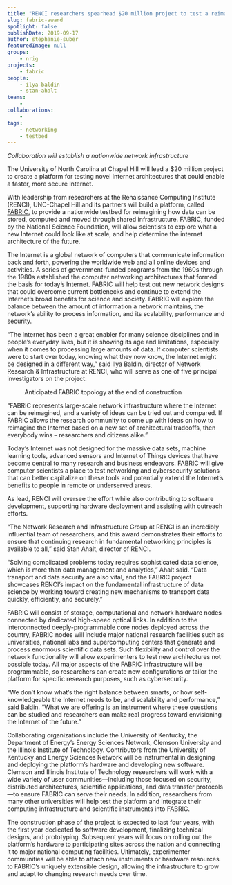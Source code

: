 ```yaml
---
title: "RENCI researchers spearhead $20 million project to test a reimagined Internet"
slug: fabric-award
spotlight: false
publishDate: 2019-09-17
author: stephanie-suber
featuredImage: null
groups:
    - nrig
projects:
    - fabric
people:
    - ilya-baldin
    - stan-ahalt 
teams: 
    - 
collaborations:
    - 
tags:
    - networking
    - testbed
---
```

<!-- wp:paragraph {"align":"center"} -->
<p class="has-text-align-center"><em>Collaboration will establish a nationwide network infrastructure</em></p>
<!-- /wp:paragraph -->

<!-- wp:paragraph -->
<p>The University of
North Carolina at Chapel Hill will lead a $20
million project to create a platform for testing novel
internet architectures that could enable a faster, more secure
Internet. 
</p>
<!-- /wp:paragraph -->

<!-- wp:paragraph -->
<p>With leadership from
researchers at the Renaissance Computing Institute (RENCI),
UNC-Chapel Hill and its partners will build a platform, called
<a href="http://www.fabric-testbed.net/">FABRIC</a>,
to provide a nationwide testbed for reimagining how data can be
stored, computed and moved through shared infrastructure. FABRIC,
funded by the National Science Foundation, will allow scientists to
explore what a new Internet could look like at scale, and help
determine the internet architecture of the future. 
</p>
<!-- /wp:paragraph -->

<!-- wp:more -->
<!--more-->
<!-- /wp:more -->

<!-- wp:paragraph -->
<p>The Internet is a
global network of computers that communicate information back and
forth, powering the worldwide web and all online devices and
activities. A series of government-funded programs from the 1960s
through the 1980s established the computer networking architectures
that formed the basis for today’s Internet. FABRIC will help test
out new network designs that could overcome current bottlenecks and
continue to extend the Internet’s broad benefits for science and
society. FABRIC will explore the balance between the amount of
information a network maintains, the network’s ability to process
information, and its scalability, performance and security. 
</p>
<!-- /wp:paragraph -->

<!-- wp:paragraph -->
<p>“The Internet has
been a great enabler for many science disciplines and in people’s
everyday lives, but it is showing its age and limitations, especially
when it comes to processing large amounts of data. If computer
scientists were to start over today, knowing what they now know, the
Internet might be designed in a different way,” said Ilya Baldin,
director of Network Research &amp; Infrastructure at RENCI, who will
serve as one of five principal investigators on the project. 
</p>
<!-- /wp:paragraph -->

<!-- wp:image {"id":18381} -->
<figure class="wp-block-image"><img src="https://renci.org/wp-content/uploads/2019/09/FABRIC_map_with_logos-1024x806.png" alt="" class="wp-image-18381"/><figcaption>Anticipated  FABRIC topology at the end of construction</figcaption></figure>
<!-- /wp:image -->

<!-- wp:paragraph -->
<p>“FABRIC represents
large-scale network infrastructure where the Internet can be
reimagined, and a variety of ideas can be tried out and compared. If
FABRIC allows the research community to come up with ideas on how to
reimagine the Internet based on a new set of architectural tradeoffs,
then everybody wins – researchers and citizens alike.”</p>
<!-- /wp:paragraph -->

<!-- wp:paragraph -->
<p>Today’s Internet
was not designed for the massive data sets, machine learning tools,
advanced sensors and Internet of Things devices that have become
central to many research and business endeavors. FABRIC will give
computer scientists a place to test networking and cybersecurity
solutions that can better capitalize on these tools and potentially
extend the Internet’s benefits to people in remote or underserved
areas. 
</p>
<!-- /wp:paragraph -->

<!-- wp:paragraph -->
<p>As lead, RENCI will
oversee the effort while also contributing to software development,
supporting hardware deployment and assisting with outreach efforts. 
</p>
<!-- /wp:paragraph -->

<!-- wp:paragraph -->
<p>“The Network
Research and Infrastructure Group at RENCI is an incredibly
influential team of researchers, and this award demonstrates their
efforts to ensure that continuing research in fundamental networking
principles is available to all,” said Stan Ahalt, director of
RENCI. 
</p>
<!-- /wp:paragraph -->

<!-- wp:paragraph -->
<p>“Solving
complicated problems today requires sophisticated data science, which
is more than data management and analytics,” Ahalt said. “Data
transport and data security are also vital, and the FABRIC project
showcases RENCI’s impact on the fundamental infrastructure of data
science by working toward creating new mechanisms to transport data
quickly, efficiently, and securely.”</p>
<!-- /wp:paragraph -->

<!-- wp:paragraph -->
<p>FABRIC will consist
of storage, computational and network hardware nodes connected by
dedicated high-speed optical links. In addition to the interconnected
deeply-programmable core nodes deployed across the country, FABRIC
nodes will include major national research facilities such as
universities, national labs and supercomputing centers that generate
and process enormous scientific data sets. Such flexibility and
control over the network functionality will allow experimenters to
test new architectures not possible today. All major aspects of the
FABRIC infrastructure will be programmable, so researchers can create
new configurations or tailor the platform for specific research
purposes, such as cybersecurity. 
</p>
<!-- /wp:paragraph -->

<!-- wp:paragraph -->
<p>“We don’t know
what’s the right balance between smarts, or how self-knowledgeable
the Internet needs to be, and scalability and performance,” said
Baldin. “What we are offering is an instrument where these
questions can be studied and researchers can make real progress
toward envisioning the Internet of the future.”</p>
<!-- /wp:paragraph -->

<!-- wp:paragraph -->
<p>
Collaborating organizations include the University of Kentucky, the
Department of Energy’s Energy Sciences Network, Clemson University
and the Illinois Institute of Technology. Contributors from the
University of Kentucky and Energy Sciences Network will be
instrumental in designing and deploying the platform’s hardware and
developing new software. Clemson and Illinois Institute of Technology
researchers will work with a wide variety of user
communities—including those focused on security, distributed
architectures, scientific applications, and data transfer
protocols—to ensure FABRIC can serve their needs. In addition,
researchers from many other universities will help test the platform
and integrate their computing infrastructure and scientific
instruments into FABRIC. 
</p>
<!-- /wp:paragraph -->

<!-- wp:paragraph -->
<p>The construction
phase of the project is expected to last four years, with the first
year dedicated to software development, finalizing technical designs,
and prototyping. Subsequent years will focus on rolling out the
platform’s hardware to participating sites across the nation and
connecting it to major national computing facilities. Ultimately,
experimenter communities will be able to attach new instruments or
hardware resources to FABRIC’s uniquely extensible design, allowing
the infrastructure to grow and adapt to changing research needs over
time.</p>
<!-- /wp:paragraph -->
